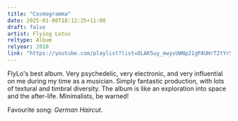 ```yaml
---
title: "Cosmogramma"
date: 2025-01-08T18:12:25+11:00
draft: false
artist: Flying Lotus
reltype: Album
relyear: 2010
link: "https://youtube.com/playlist?list=OLAK5uy_mwyvUWNp21gPAUHrTZtYrSZ6SPwegb0Yc&si=sQd71uDsnerL8eNK"
---
```


FlyLo's best album. Very psychedelic, very electronic, and very influential on me during my time as a musician. Simply fantastic production, with lots of textural and timbral diversity. The album is like an exploration into space and the after-life. Minimalists, be warned!

Favourite song: *German Haircut*.
